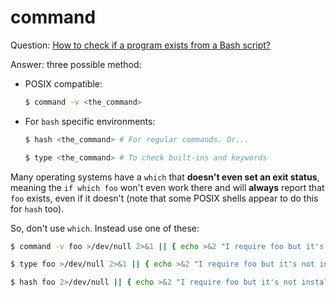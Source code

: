 # command

Question: [How to check if a program exists from a Bash script?](https://stackoverflow.com/questions/592620/how-to-check-if-a-program-exists-from-a-bash-script)

Answer: three possible method:

*   POSIX compatible:

    ```bash
    $ command -v <the_command>
    ```
*   For `bash` specific environments:

    ```bash
    $ hash <the_command> # For regular commands. Or...
    ```

    ```bash
    $ type <the_command> # To check built-ins and keywords
    ```

Many operating systems have a `which` that **doesn't even set an exit status**, meaning the `if which foo` won't even work there and will **always** report that `foo` exists, even if it doesn't (note that some POSIX shells appear to do this for `hash` too).

So, don't use `which`. Instead use one of these:

```bash
$ command -v foo >/dev/null 2>&1 || { echo >&2 "I require foo but it's not installed.  Aborting."; exit 1; }

$ type foo >/dev/null 2>&1 || { echo >&2 "I require foo but it's not installed.  Aborting."; exit 1; }

$ hash foo 2>/dev/null || { echo >&2 "I require foo but it's not installed.  Aborting."; exit 1; }
```
